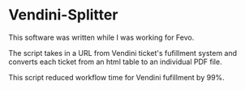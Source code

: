 # Vendini-Splitter

This software was written while I was working for Fevo. 

The script takes in a URL from Vendini ticket's fufillment system and converts each ticket from an html table to an individual PDF file. 

This script reduced workflow time for Vendini fufillment by 99%. 
